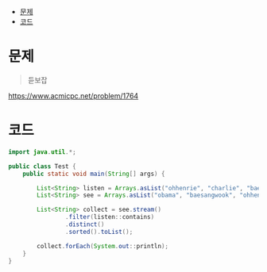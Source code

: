 <!-- TOC -->
* [문제](#)
* [코드](#)
<!-- TOC -->

# 문제
> 듣보잡

https://www.acmicpc.net/problem/1764

# 코드
```java
import java.util.*;

public class Test {
    public static void main(String[] args) {

        List<String> listen = Arrays.asList("ohhenrie", "charlie", "baesangwook");
        List<String> see = Arrays.asList("obama", "baesangwook", "ohhenrie" , "clinton");

        List<String> collect = see.stream()
                .filter(listen::contains)
                .distinct()
                .sorted().toList();

        collect.forEach(System.out::println);
    }
}

```